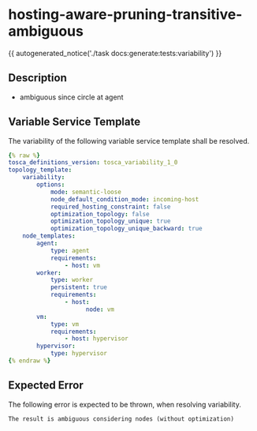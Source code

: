 # hosting-aware-pruning-transitive-ambiguous

{{ autogenerated_notice('./task docs:generate:tests:variability') }}

## Description

- ambiguous since circle at agent


## Variable Service Template

The variability of the following variable service template shall be resolved.

```yaml linenums="1"
{% raw %}
tosca_definitions_version: tosca_variability_1_0
topology_template:
    variability:
        options:
            mode: semantic-loose
            node_default_condition_mode: incoming-host
            required_hosting_constraint: false
            optimization_topology: false
            optimization_topology_unique: true
            optimization_topology_unique_backward: true
    node_templates:
        agent:
            type: agent
            requirements:
                - host: vm
        worker:
            type: worker
            persistent: true
            requirements:
                - host:
                      node: vm
        vm:
            type: vm
            requirements:
                - host: hypervisor
        hypervisor:
            type: hypervisor
{% endraw %}
```





## Expected Error

The following error is expected to be thrown, when resolving variability.

```text linenums="1"
The result is ambiguous considering nodes (without optimization)
```
